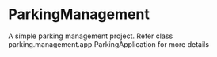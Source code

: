 # ParkingManagement

A simple parking management project. Refer class parking.management.app.ParkingApplication for more details
